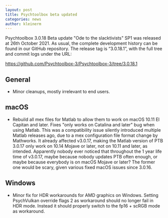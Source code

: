 ```yaml
---
layout: post
title: Psychtoolbox beta updated
categories: news
author: kleinerm
---
```


Psychtoolbox 3.0.18 Beta update "Ode to the slacktivists" SP1 was released at 26th October 2021.
As usual, the complete development history can be found in our GitHub repository.
The release tag is “3.0.18.1”, with the full tree and commit logs under the URL:

<https://github.com/Psychtoolbox-3/Psychtoolbox-3/tree/3.0.18.1>

## General

- Minor cleanups, mostly irrelevant to end users.

## macOS

 - Rebuild all mex files for Matlab to allow them to work on macOS 10.11 El Capitan and later. Fixes "only works on Catalina and later" bug when using Matlab. This was a compatibility issue silently introduced multiple Matlab releases ago, due to a mex configuration file format change by Mathworks. It already affected v3.0.17, making the Matlab version of PTB 3.0.17 only work on 10.14 Mojave or later, not on 10.11 and later, as intended. Apparently nobody ever noticed that throughout the 1 year life time of  v3.0.17, maybe because nobody updates PTB often enough, or maybe because everybody is on macOS Mojave or later? The former one would be scary, given various fixed macOS issues since 3.0.16.

## Windows

- Minor fix for HDR workarounds for AMD graphics on Windows. Setting PsychVulkan override flags 2 as workaround should no longer fail in HDR mode. Instead it should properly switch to the fp16 + scRGB mode as workaround.

